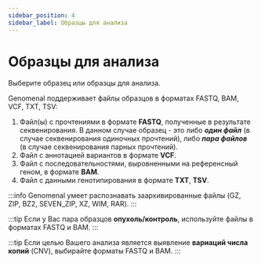 ```yaml
---
sidebar_position: 4
sidebar_label: Образцы для анализа
---
```


# Образцы для анализа

Выберите образец или образцы для анализа.

Genomenal поддерживает файлы образцов в форматах FASTQ, BAM, VCF, TXT, TSV:
1. Файл(ы) с прочтениями в формате **FASTQ**, полученные в результате секвенирования. В данном случае образец - это либо ***один файл*** (в случае секвенирования одиночных прочтений), либо ***пара файлов*** (в случае секвенирования парных прочтений).
2. Файл с аннотацией вариантов в формате **VCF**.
3. Файл с последовательностями, выровненными на референсный геном, в формате **BAM**.
4. Файл с данными генотипирования в формате **TXT**, **TSV**.

:::info
Genomenal умеет распознавать заархивированные файлы (GZ, ZIP, BZ2, SEVEN_ZIP, XZ, WIM, RAR).
:::

:::tip
Если у Вас пара образцов **опухоль/контроль**, используйте файлы в форматах FASTQ и BAM.
:::

:::tip
Если целью Вашего анализа является выявление **вариаций числа копий** (CNV), выбирайте форматы FASTQ и BAM.
:::
